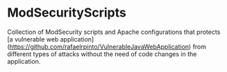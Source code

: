 # ModSecurityScripts
Collection of ModSecurity scripts and Apache configurations that protects [a vulnerable web application] (https://github.com/rafaelrpinto/VulnerableJavaWebApplication) from different types of attacks without the need of code changes in the application.
